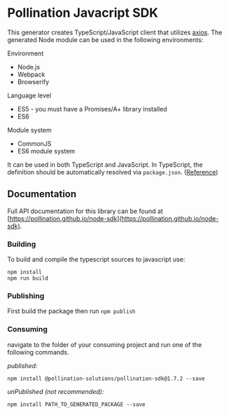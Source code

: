 # Pollination Javacript SDK

This generator creates TypeScript/JavaScript client that utilizes [axios](https://github.com/axios/axios). The generated Node module can be used in the following environments:

Environment
* Node.js
* Webpack
* Browserify

Language level
* ES5 - you must have a Promises/A+ library installed
* ES6

Module system
* CommonJS
* ES6 module system

It can be used in both TypeScript and JavaScript. In TypeScript, the definition should be automatically resolved via `package.json`. ([Reference](http://www.typescriptlang.org/docs/handbook/typings-for-npm-packages.html))


## Documentation

Full API documentation for this library can be found at [https://pollination.github.io/node-sdk](https://pollination.github.io/node-sdk).

### Building

To build and compile the typescript sources to javascript use:
```
npm install
npm run build
```

### Publishing

First build the package then run ```npm publish```

### Consuming

navigate to the folder of your consuming project and run one of the following commands.

_published:_

```
npm install @pollination-solutions/pollination-sdk@1.7.2 --save
```

_unPublished (not recommended):_

```
npm install PATH_TO_GENERATED_PACKAGE --save
